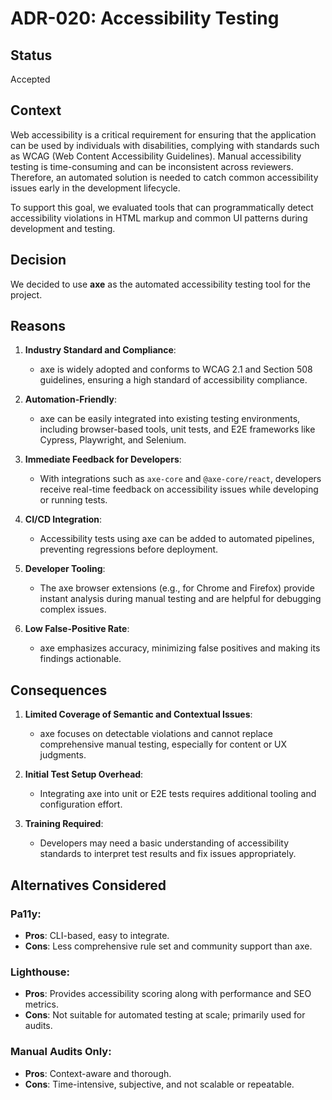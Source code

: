 # ADR-020: Accessibility Testing

## Status

Accepted

## Context

Web accessibility is a critical requirement for ensuring that the application
can be used by individuals with disabilities, complying with standards such as
WCAG (Web Content Accessibility Guidelines). Manual accessibility testing is
time-consuming and can be inconsistent across reviewers. Therefore, an automated
solution is needed to catch common accessibility issues early in the development
lifecycle.

To support this goal, we evaluated tools that can programmatically detect
accessibility violations in HTML markup and common UI patterns during
development and testing.

## Decision

We decided to use **axe** as the automated accessibility testing tool for the
project.

## Reasons

1. **Industry Standard and Compliance**:
   - axe is widely adopted and conforms to WCAG 2.1 and Section 508 guidelines,
     ensuring a high standard of accessibility compliance.

2. **Automation-Friendly**:
   - axe can be easily integrated into existing testing environments, including
     browser-based tools, unit tests, and E2E frameworks like Cypress,
     Playwright, and Selenium.

3. **Immediate Feedback for Developers**:
   - With integrations such as `axe-core` and `@axe-core/react`, developers
     receive real-time feedback on accessibility issues while developing or
     running tests.

4. **CI/CD Integration**:
   - Accessibility tests using axe can be added to automated pipelines,
     preventing regressions before deployment.

5. **Developer Tooling**:
   - The axe browser extensions (e.g., for Chrome and Firefox) provide instant
     analysis during manual testing and are helpful for debugging complex
     issues.

6. **Low False-Positive Rate**:
   - axe emphasizes accuracy, minimizing false positives and making its findings
     actionable.

## Consequences

1. **Limited Coverage of Semantic and Contextual Issues**:
   - axe focuses on detectable violations and cannot replace comprehensive
     manual testing, especially for content or UX judgments.

2. **Initial Test Setup Overhead**:
   - Integrating axe into unit or E2E tests requires additional tooling and
     configuration effort.

3. **Training Required**:
   - Developers may need a basic understanding of accessibility standards to
     interpret test results and fix issues appropriately.

## Alternatives Considered

### Pa11y:

- **Pros**: CLI-based, easy to integrate.
- **Cons**: Less comprehensive rule set and community support than axe.

### Lighthouse:

- **Pros**: Provides accessibility scoring along with performance and SEO
  metrics.
- **Cons**: Not suitable for automated testing at scale; primarily used for
  audits.

### Manual Audits Only:

- **Pros**: Context-aware and thorough.
- **Cons**: Time-intensive, subjective, and not scalable or repeatable.
